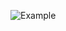 ![Example](https://1.bp.blogspot.com/-Liu127UnO60/XiguSOWkr_I/AAAAAAAAARE/v-vhUlyH0RYd8R-aMSSmKgox8GB9A_azgCNcBGAsYHQ/s1600/rocket.gif)
